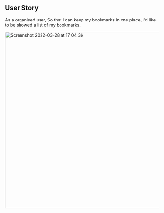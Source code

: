 ## User Story

As a organised user,
So that I can keep my bookmarks in one place,
I'd like to be showed a list of my bookmarks.


<img width="577" alt="Screenshot 2022-03-28 at 17 04 36" src="https://user-images.githubusercontent.com/67235684/160440240-b6b155a3-e266-4153-a9e0-69ea526848b3.png">
